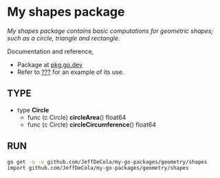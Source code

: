 # My shapes package

_My shapes package contains basic computations for geometric shapes;
such as a circle, triangle and rectangle._

Documentation and reference,

* Package at [pkg.go.dev](https://pkg.go.dev/github.com/JeffDeCola/my-go-packages/geometry/????)
* Refer to
  [???](https://github.com/JeffDeCola/my-go-examples/????)
  for an example of its use.

## TYPE

* type **Circle**
  * func (c Circle) **circleArea**() float64
  * func (c Circle) **circleCircumference**() float64

## RUN

```bash
go get -u -v github.com/JeffDeCola/my-go-packages/geometry/shapes
import github.com/JeffDeCola/my-go-packages/geometry/shapes
```
